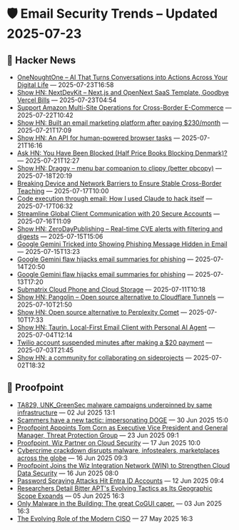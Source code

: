# 🛡️ Email Security Trends – Updated 2025-07-23

## 📰 Hacker News
- [OneNoughtOne – AI That Turns Conversations into Actions Across Your Digital Life](https://news.ycombinator.com/item?id=44661394) — 2025-07-23T16:58
- [Show HN: NextDevKit – Next.js and OpenNext SaaS Template, Goodbye Vercel Bills](https://nextdevkit.com) — 2025-07-23T04:54
- [Support Amazon Multi-Site Operations for Cross-Border E-Commerce](https://news.ycombinator.com/item?id=44645303) — 2025-07-22T10:42
- [Show HN: Built an email marketing platform after paying $230/month](https://www.fertit.com) — 2025-07-21T17:09
- [Show HN: An API for human-powered browser tasks](https://browser-work.com/) — 2025-07-21T16:16
- [Ask HN: You Have Been Blocked (Half Price Books Blocking Denmark)?](https://news.ycombinator.com/item?id=44634336) — 2025-07-21T12:27
- [Show HN: Draggy – menu bar companion to clippy (better pbcopy)](https://github.com/neilberkman/clippy/blob/main/README.md) — 2025-07-18T20:19
- [Breaking Device and Network Barriers to Ensure Stable Cross-Border Teaching](https://news.ycombinator.com/item?id=44591554) — 2025-07-17T10:00
- [Code execution through email: How I used Claude to hack itself](https://www.pynt.io/blog/llm-security-blogs/code-execution-through-email-how-i-used-claude-mcp-to-hack-itself) — 2025-07-17T06:32
- [Streamline Global Client Communication with 20 Secure Accounts](https://news.ycombinator.com/item?id=44580876) — 2025-07-16T11:09
- [Show HN: ZeroDayPublishing – Real-time CVE alerts with filtering and digests](https://zerodaypublishing.com) — 2025-07-15T15:06
- [Google Gemini Tricked into Showing Phishing Message Hidden in Email](https://www.securityweek.com/google-gemini-tricked-into-showing-phishing-message-hidden-in-email/) — 2025-07-15T13:23
- [Google Gemini flaw hijacks email summaries for phishing](https://www.bleepingcomputer.com/news/security/google-gemini-flaw-hijacks-email-summaries-for-phishing/) — 2025-07-14T20:50
- [Google Gemini flaw hijacks email summaries for phishing](https://www.bleepingcomputer.com/news/security/google-gemini-flaw-hijacks-email-summaries-for-phishing/) — 2025-07-13T17:20
- [Submatrix Cloud Phone and Cloud Storage](https://news.ycombinator.com/item?id=44530462) — 2025-07-11T10:18
- [Show HN: Pangolin – Open source alternative to Cloudflare Tunnels](https://github.com/fosrl/pangolin) — 2025-07-10T21:50
- [Show HN: Open source alternative to Perplexity Comet](https://www.browseros.com/) — 2025-07-10T17:33
- [Show HN: Taurin. Local-First Email Client with Personal AI Agent](https://www.taurin.io/) — 2025-07-04T12:14
- [Twilio account suspended minutes after making a $20 payment](https://news.ycombinator.com/item?id=44459439) — 2025-07-03T21:45
- [Show HN: a community for collaborating on sideprojects](https://relentlessly.no/) — 2025-07-02T18:32

## 📰 Proofpoint
- [TA829, UNK_GreenSec malware campaigns underpinned by same infrastructure](https://www.proofpoint.com/us/newsroom/news/ta829-unkgreensec-malware-campaigns-underpinned-same-infrastructure) — 02 Jul 2025 13:1
- [Scammers have a new tactic: impersonating DOGE](https://www.proofpoint.com/us/newsroom/news/scammers-have-new-tactic-impersonating-doge) — 30 Jun 2025 15:0
- [Proofpoint Appoints Tom Corn as Executive Vice President and General Manager, Threat Protection Group](https://www.proofpoint.com/us/newsroom/press-releases/proofpoint-appoints-tom-corn-executive-vice-president-and-general-manager) — 23 Jun 2025 09:1
- [Proofpoint, Wiz Partner on Cloud Security](https://www.proofpoint.com/us/newsroom/news/proofpoint-wiz-partner-cloud-security) — 17 Jun 2025 10:0
- [Cybercrime crackdown disrupts malware, infostealers, marketplaces across the globe](https://www.proofpoint.com/us/newsroom/news/cybercrime-crackdown-disrupts-malware-infostealers-marketplaces-across-globe) — 16 Jun 2025 09:3
- [Proofpoint Joins the Wiz Integration Network (WIN) to Strengthen Cloud Data Security](https://www.proofpoint.com/us/newsroom/press-releases/proofpoint-joins-wiz-integration-network-win-strengthen-cloud-data-security) — 16 Jun 2025 08:0
- [Password Spraying Attacks Hit Entra ID Accounts](https://www.proofpoint.com/us/newsroom/news/password-spraying-attacks-hit-entra-id-accounts) — 12 Jun 2025 09:4
- [Researchers Detail Bitter APT's Evolving Tactics as Its Geographic Scope Expands](https://www.proofpoint.com/us/newsroom/news/researchers-detail-bitter-apts-evolving-tactics-its-geographic-scope-expands) — 05 Jun 2025 16:3
- [Only Malware in the Building: The great CoGUI caper.](https://www.proofpoint.com/us/newsroom/news/only-malware-building-great-cogui-caper) — 03 Jun 2025 16:3
- [The Evolving Role of the Modern CISO](https://www.proofpoint.com/us/newsroom/news/evolving-role-modern-ciso) — 27 May 2025 16:3

